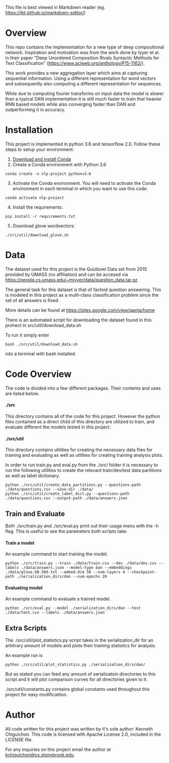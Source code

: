 This file is best viewed in Markdown reader (eg. https://jbt.github.io/markdown-editor/)

# Overview

This repo contains the implementation for a new type of deep compositional network. Inspiration and motivation was from the work done by Iyyer et al. in their paper "Deep Unordered Composition Rivals Syntactic Methods for Text Classification" (https://www.aclweb.org/anthology/P15-1162/). 

This work provides a new aggregation layer which aims at capturing sequential information. Using a different representation for word vectors and subsequently also computing a different representation for sequences.

While due to computing fourier transforms on input data the model is slower than a typical DAN implementation it is still much faster to train that heavier RNN based models while also converging faster than DAN and outperforming it in accuracy.


# Installation

This project is implemented in python 3.6 and tensorflow 2.0. Follow these steps to setup your environment:

1. [Download and install Conda](http://https://conda.io/projects/conda/en/latest/user-guide/install/index.html "Download and install Conda")
2. Create a Conda environment with Python 3.6

```
conda create -n nlp-project python=3.6
```

3. Activate the Conda environment. You will need to activate the Conda environment in each terminal in which you want to use this code.
```
conda activate nlp-project
```
4. Install the requirements:
```
pip install -r requirements.txt
```

5. Download glove wordvectors:
```
./src/util/download_glove.sh
```


# Data

The dataset used for this project is the Quizbowl Data set from 2015 provided by UMASS (no affiliation) and can be accesed via https://people.cs.umass.edu/~miyyer/data/question_data.tar.gz

The general task for this dataset is that of factoid question answering. This is modeled in this project as a multi-class classification problem since the set of all answers is fixed.

More details can be found at https://sites.google.com/view/qanta/home

There is an automated script for downloading the dataset found in this prohect in src/util/download_data.sh

To run it simply enter
```
bash ./src/util/download_data.sh
```
into a terminal with bash installed.

# Code Overview

The code is divided into a few different packages. Their contents and uses are listed below.

#### ./src 

This directory contains all of the code for this project. However the python files contained as a direct child of this directory are utilized to train, and evaluate different the models tested in this project.

#### ./src/util

This directory contains utilities for creating the necessary data files for training and evaluating as well as utilities for creating training analysis plots. 

In order to run train.py and eval.py from the ./src/ folder it is necessary to run the following utilities to create the relevant train/dev/test data partitions as well as label dictionary.

```
python ./src/util/create_data_partitions.py --questions-path ./data/questions.csv --save-dir ./data/
python ./src/util/create_label_dict.py --questions-path ./data/questions.csv --output-path ./data/answers.json
```


## Train and Evaluate

Both ./src/train.py and ./src/eval.py print out their usage menu with the -h flag. This is useful to see the parameters both scripts take.

#### Train a model

An example command to start training the model.
```
python ./src/train.py --train ./data/train.csv --dev ./data/dev.csv --labels ./data/answers.json --model-type dan --embeddings ./data/glove.6B.50d.txt --embed-dim 50 --num-layers 4 --checkpoint-path ./serialization_dirs/dan --num-epochs 20
```

#### Evaluating model

An example command to evaluate a trained model.

```
python ./src/eval.py --model ./serialization_dirs/dan --test ./data/test.csv --labels ./data/answers.json
```

## Extra Scripts

The ./src/util/plot_statistics.py script takes in the serialization_dir for an arbitrary amount of models and plots their training statistics for analysis.

An example run is
```
python ./src/util/plot_statistics.py ./serialization_dirs/dan/
```

But as stated you can feed any amount of serializatoin directories to this script and it will plot comparison curves for all directories given to it.

./src/util/constants.py contains global constants used throughout this project for easy modificaition.

# Author
All code written for this project was written by it's sole author: Kenneth Chiguichon. This code is licensed with Apache License 2.0, included in the LICENSE file.

For any inquiries on this project email the author at kchiguichon@cs.stonybrook.edu.
